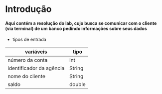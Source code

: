 # Introdução 

#### Aqui contém a resolução do lab, cujo busca se comunicar com o cliente (via terminal) de um banco pedindo informações sobre seus dados

- tipos de entrada
  
|  variáveis | tipo |
| ------------- | ------------- |
| número da conta  | int  |
| identificador da agência | String  |
| nome do cliente | String  |
| saldo | double  |

